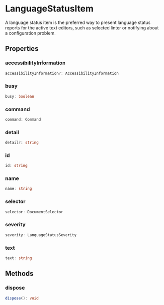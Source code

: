 # LanguageStatusItem

A language status item is the preferred way to present language status reports for the active text editors, such as selected linter or notifying about a configuration problem.

## Properties

### accessibilityInformation

```typescript
accessibilityInformation?: AccessibilityInformation
```

### busy

```typescript
busy: boolean
```

### command

```typescript
command: Command
```

### detail

```typescript
detail?: string
```

### id

```typescript
id: string
```

### name

```typescript
name: string
```

### selector

```typescript
selector: DocumentSelector
```

### severity

```typescript
severity: LanguageStatusSeverity
```

### text

```typescript
text: string
```

## Methods

### dispose

```typescript
dispose(): void
```

[LanguageStatusSeverity]: LanguageStatusSeverity.md
[AccessibilityInformation]: AccessibilityInformation.md
[Command]: Command.md
[DocumentSelector]: DocumentSelector.md

